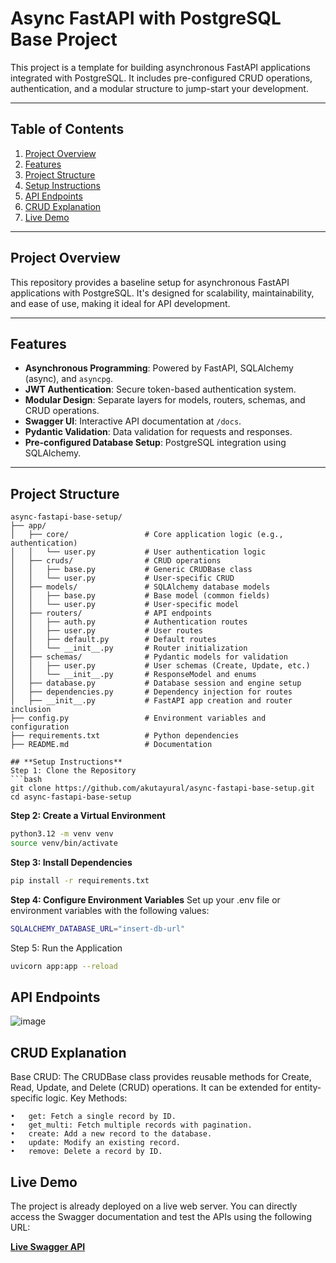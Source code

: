 # **Async FastAPI with PostgreSQL Base Project**

This project is a template for building asynchronous FastAPI applications integrated with PostgreSQL. It includes pre-configured CRUD operations, authentication, and a modular structure to jump-start your development.

---

## **Table of Contents**

1. [Project Overview](#project-overview)
2. [Features](#features)
3. [Project Structure](#project-structure)
4. [Setup Instructions](#setup-instructions)
5. [API Endpoints](#api-endpoints)
6. [CRUD Explanation](#crud-explanation)
7. [Live Demo](#live-demo)

---

## **Project Overview**

This repository provides a baseline setup for asynchronous FastAPI applications with PostgreSQL. It's designed for scalability, maintainability, and ease of use, making it ideal for API development.

---

## **Features**

- **Asynchronous Programming**: Powered by FastAPI, SQLAlchemy (async), and `asyncpg`.
- **JWT Authentication**: Secure token-based authentication system.
- **Modular Design**: Separate layers for models, routers, schemas, and CRUD operations.
- **Swagger UI**: Interactive API documentation at `/docs`.
- **Pydantic Validation**: Data validation for requests and responses.
- **Pre-configured Database Setup**: PostgreSQL integration using SQLAlchemy.

---

## **Project Structure**

```plaintext
async-fastapi-base-setup/
├── app/
│   ├── core/                 # Core application logic (e.g., authentication)
│   │   └── user.py           # User authentication logic
│   ├── cruds/                # CRUD operations
│   │   ├── base.py           # Generic CRUDBase class
│   │   └── user.py           # User-specific CRUD
│   ├── models/               # SQLAlchemy database models
│   │   ├── base.py           # Base model (common fields)
│   │   └── user.py           # User-specific model
│   ├── routers/              # API endpoints
│   │   ├── auth.py           # Authentication routes
│   │   ├── user.py           # User routes
│   │   ├── default.py        # Default routes
│   │   └── __init__.py       # Router initialization
│   ├── schemas/              # Pydantic models for validation
│   │   ├── user.py           # User schemas (Create, Update, etc.)
│   │   └── __init__.py       # ResponseModel and enums
│   ├── database.py           # Database session and engine setup
│   ├── dependencies.py       # Dependency injection for routes
│   ├── __init__.py           # FastAPI app creation and router inclusion
├── config.py                 # Environment variables and configuration
├── requirements.txt          # Python dependencies
├── README.md                 # Documentation

## **Setup Instructions**
Step 1: Clone the Repository
```bash
git clone https://github.com/akutayural/async-fastapi-base-setup.git
cd async-fastapi-base-setup
```

**Step 2: Create a Virtual Environment**
```bash
python3.12 -m venv venv
source venv/bin/activate
```

**Step 3: Install Dependencies**
```bash
pip install -r requirements.txt
```

**Step 4: Configure Environment Variables**
Set up your .env file or environment variables with the following values:
```bash
SQLALCHEMY_DATABASE_URL="insert-db-url"
```

Step 5: Run the Application
```bash
uvicorn app:app --reload
```


## **API Endpoints**

![image](https://github.com/user-attachments/assets/557bcde2-1405-4f65-8d6b-9aa24654c93f)


## **CRUD Explanation**
Base CRUD: The CRUDBase class provides reusable methods for Create, Read, Update, and Delete (CRUD) operations. It can be extended for entity-specific logic.
Key Methods:

	•	get: Fetch a single record by ID.
	•	get_multi: Fetch multiple records with pagination.
	•	create: Add a new record to the database.
	•	update: Modify an existing record.
	•	remove: Delete a record by ID.

## **Live Demo**

The project is already deployed on a live web server. You can directly access the Swagger documentation and test the APIs using the following URL:

[**Live Swagger API**](https://user-auth-crru.onrender.com/docs#/)


